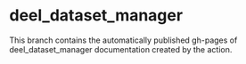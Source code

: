 # deel_dataset_manager
This branch contains the automatically published gh-pages of deel_dataset_manager documentation created by the action. 
